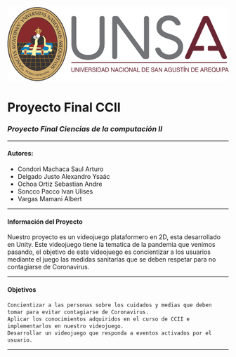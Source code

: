 ![Logo Unsa](https://github.com/SaulCondoriM/Proyecto/blob/main/docs/unsa_logo.png)
# Proyecto Final CCII
### *Proyecto Final Ciencias de la computación II*

------------


####  **Autores:**
  * Condori Machaca Saul Arturo	
  * Delgado Justo Alexandro Ysaác	
  * Ochoa Ortiz Sebastian Andre	
  * Soncco Pacco Ivan Ulises	
  * Vargas Mamani Albert	

------------
#### **Información del Proyecto**
Nuestro proyecto es un videojuego plataformero en 2D, esta desarrollado en Unity.
Este videojuego tiene la tematica de la pandemia que venimos pasando, el objetivo de este videojuego es concientizar a los usuarios mediante el juego las medidas sanitarias que se deben respetar para no contagiarse de Coronavirus.

------------
#### **Objetivos**
	Concientizar a las personas sobre los cuidados y medias que deben tomar para evitar contagiarse de Coronavirus.
	Aplicar los conocimientos adquiridos en el curso de CCII e implementarlos en nuestro videojuego.
	Desarrollar un videojuego que responda a eventos activados por el usuario.

------------
